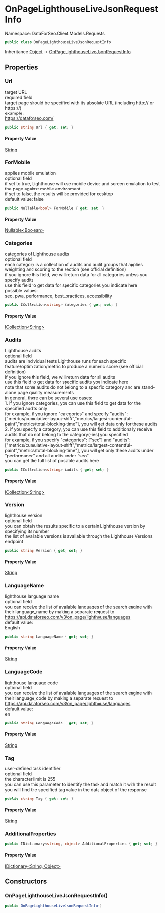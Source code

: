 # OnPageLighthouseLiveJsonRequestInfo

Namespace: DataForSeo.Client.Models.Requests

```csharp
public class OnPageLighthouseLiveJsonRequestInfo
```

Inheritance [Object](https://docs.microsoft.com/en-us/dotnet/api/system.object) → [OnPageLighthouseLiveJsonRequestInfo](./dataforseo.client.models.requests.onpagelighthouselivejsonrequestinfo.md)

## Properties

### **Url**

target URL
 <br>required field
 <br>target page should be specified with its absolute URL (including http:// or https://)
 <br>example:
 <br>https://dataforseo.com/

```csharp
public string Url { get; set; }
```

#### Property Value

[String](https://docs.microsoft.com/en-us/dotnet/api/system.string)<br>

### **ForMobile**

applies mobile emulation
 <br>optional field
 <br>if set to true, Lighthouse will use mobile device and screen emulation to test the page against mobile environment
 <br>if set to false, the results will be provided for desktop
 <br>default value: false

```csharp
public Nullable<bool> ForMobile { get; set; }
```

#### Property Value

[Nullable&lt;Boolean&gt;](https://docs.microsoft.com/en-us/dotnet/api/system.nullable-1)<br>

### **Categories**

categories of Lighthouse audits
 <br>optional field
 <br>each category is a collection of audits and audit groups that applies weighting and scoring to the section (see official definition)
 <br>if you ignore this field, we will return data for all categories unless you specify audits
 <br>use this field to get data for specific categories you indicate here
 <br>possible values:
 <br>seo, pwa, performance, best_practices, accessibility

```csharp
public ICollection<string> Categories { get; set; }
```

#### Property Value

[ICollection&lt;String&gt;](https://docs.microsoft.com/en-us/dotnet/api/system.collections.generic.icollection-1)<br>

### **Audits**

Lighthouse audits
 <br>optional field
 <br>audits are individual tests Lighthouse runs for each specific feature/optimization/metric to produce a numeric score (see official definition) 
 <br>if you ignore this field, we will return data for all audits
 <br>use this field to get data for specific audits you indicate here
 <br>note that some audits do not belong to a specific category and are stand-alone page quality measurements
 <br>in general, there can be several use cases:
 <br>1. if you ignore categories, you can use this field to get data for the specified audits only
 <br>for example, if you ignore "categories" and specify "audits": ["metrics/cumulative-layout-shift","metrics/largest-contentful-paint","metrics/total-blocking-time"], you will get data only for these audits
 <br>2. if you specify a category, you can use this field to additionally receive audits that do not belong to the category(-ies) you specified
 <br>for example, if you specify "categories": ["seo"] and "audits": ["metrics/cumulative-layout-shift","metrics/largest-contentful-paint","metrics/total-blocking-time"], you will get only these audits under “performance” and all audits under “seo”
 <br>you can get the full list of possible audits here

```csharp
public ICollection<string> Audits { get; set; }
```

#### Property Value

[ICollection&lt;String&gt;](https://docs.microsoft.com/en-us/dotnet/api/system.collections.generic.icollection-1)<br>

### **Version**

lighthouse version
 <br>optional field
 <br>you can obtain the results specific to a certain Lighthouse version by specifying its number
 <br>the list of available versions is available through the Lighthouse Versions endpoint

```csharp
public string Version { get; set; }
```

#### Property Value

[String](https://docs.microsoft.com/en-us/dotnet/api/system.string)<br>

### **LanguageName**

lighthouse language name
 <br>optional field
 <br>you can receive the list of available languages of the search engine with their language_name by making a separate request to https://api.dataforseo.com/v3/on_page/lighthouse/languages
 <br>default value:
 <br>English

```csharp
public string LanguageName { get; set; }
```

#### Property Value

[String](https://docs.microsoft.com/en-us/dotnet/api/system.string)<br>

### **LanguageCode**

lighthouse language code
 <br>optional field
 <br>you can receive the list of available languages of the search engine with their language_code by making a separate request to https://api.dataforseo.com/v3/on_page/lighthouse/languages
 <br>default value:
 <br>en

```csharp
public string LanguageCode { get; set; }
```

#### Property Value

[String](https://docs.microsoft.com/en-us/dotnet/api/system.string)<br>

### **Tag**

user-defined task identifier
 <br>optional field
 <br>the character limit is 255
 <br>you can use this parameter to identify the task and match it with the result
 <br>you will find the specified tag value in the data object of the response

```csharp
public string Tag { get; set; }
```

#### Property Value

[String](https://docs.microsoft.com/en-us/dotnet/api/system.string)<br>

### **AdditionalProperties**

```csharp
public IDictionary<string, object> AdditionalProperties { get; set; }
```

#### Property Value

[IDictionary&lt;String, Object&gt;](https://docs.microsoft.com/en-us/dotnet/api/system.collections.generic.idictionary-2)<br>

## Constructors

### **OnPageLighthouseLiveJsonRequestInfo()**

```csharp
public OnPageLighthouseLiveJsonRequestInfo()
```
